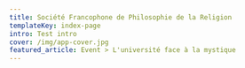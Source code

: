 ```yaml
---
title: Société Francophone de Philosophie de la Religion
templateKey: index-page
intro: Test intro
cover: /img/app-cover.jpg
featured_article: Event > L'université face à la mystique
---
```

